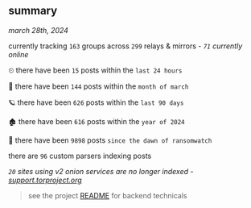 
## summary
_march 28th, 2024_

currently tracking `163` groups across `299` relays & mirrors - _`71` currently online_

⏲ there have been `15` posts within the `last 24 hours`

🦈 there have been `144` posts within the `month of march`

🪐 there have been `626` posts within the `last 90 days`

🏚 there have been `616` posts within the `year of 2024`

🦕 there have been `9898` posts `since the dawn of ransomwatch`

there are `96` custom parsers indexing posts

_`20` sites using v2 onion services are no longer indexed - [support.torproject.org](https://support.torproject.org/onionservices/v2-deprecation/)_

> see the project [README](https://github.com/joshhighet/ransomwatch#ransomwatch--) for backend technicals
